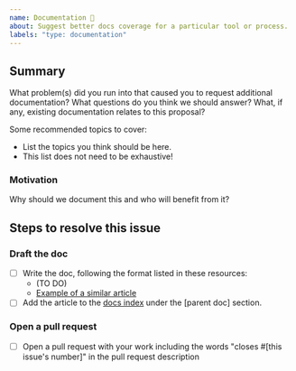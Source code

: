 ```yaml
---
name: Documentation 📝
about: Suggest better docs coverage for a particular tool or process.
labels: "type: documentation"
---
```


<!--
  To make it easier for us to help you, please include as much useful information as possible.

  Useful Links:
  - How to Contribute: hhttps://github.com/Pand-Aid/pandaid-api/docs/development/contributing.md
  - How to File an Issue: https://github.com/Pand-Aid/pandaid-api/docs/development/how-to-file-issue.md/

  Before opening a new issue, please search existing issues:  https://github.com/Pand-Aid/pandaid-api/issues
-->

## Summary

What problem(s) did you run into that caused you to request additional documentation? What questions do you think we should answer? What, if any, existing documentation relates to this proposal?

Some recommended topics to cover:

- List the topics you think should be here.
- This list does not need to be exhaustive!

### Motivation

Why should we document this and who will benefit from it?

## Steps to resolve this issue

<!-- Your suggestion may require additional steps. Remember to add any relevant labels. Note that you'll need to fill in the link to a similar article as well as the correct section. Don't worry if you're not yet sure about these, especially if this is a brand new topic! -->

### Draft the doc

- [ ] Write the doc, following the format listed in these resources:
  - (TO DO)
  - [Example of a similar article]()
- [ ] Add the article to the [docs index]() under the [parent doc] section.

### Open a pull request

- [ ] Open a pull request with your work including the words "closes #[this issue's number]" in the pull request description
